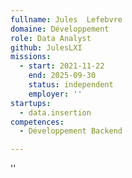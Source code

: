 ```yaml
---
fullname: Jules  Lefebvre
domaine: Développement
role: Data Analyst
github: JulesLXI
missions:
  - start: 2021-11-22
    end: 2025-09-30
    status: independent
    employer: ''
startups:
  - data.insertion
competences:
  - Développement Backend

---
```

''
